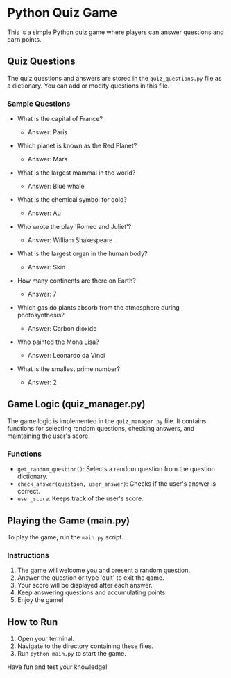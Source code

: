 # Python Quiz Game

This is a simple Python quiz game where players can answer questions and earn points.

## Quiz Questions

The quiz questions and answers are stored in the `quiz_questions.py` file as a dictionary. You can add or modify questions in this file.

### Sample Questions

- What is the capital of France?  
  - Answer: Paris

- Which planet is known as the Red Planet?  
  - Answer: Mars

- What is the largest mammal in the world?  
  - Answer: Blue whale

- What is the chemical symbol for gold?  
  - Answer: Au

- Who wrote the play 'Romeo and Juliet'?  
  - Answer: William Shakespeare

- What is the largest organ in the human body?  
  - Answer: Skin

- How many continents are there on Earth?  
  - Answer: 7

- Which gas do plants absorb from the atmosphere during photosynthesis?  
  - Answer: Carbon dioxide

- Who painted the Mona Lisa?  
  - Answer: Leonardo da Vinci

- What is the smallest prime number?  
  - Answer: 2

## Game Logic (quiz_manager.py)

The game logic is implemented in the `quiz_manager.py` file. It contains functions for selecting random questions, checking answers, and maintaining the user's score.

### Functions

- `get_random_question()`: Selects a random question from the question dictionary.
- `check_answer(question, user_answer)`: Checks if the user's answer is correct.
- `user_score`: Keeps track of the user's score.

## Playing the Game (main.py)

To play the game, run the `main.py` script.

### Instructions

1. The game will welcome you and present a random question.
2. Answer the question or type 'quit' to exit the game.
3. Your score will be displayed after each answer.
4. Keep answering questions and accumulating points.
5. Enjoy the game!

## How to Run

1. Open your terminal.
2. Navigate to the directory containing these files.
3. Run `python main.py` to start the game.

Have fun and test your knowledge!
